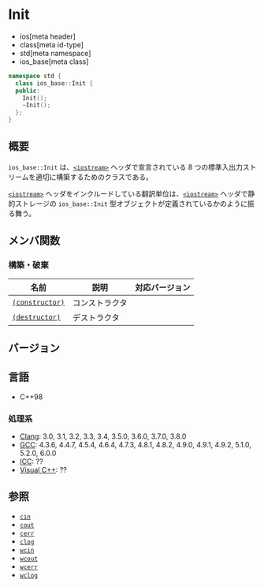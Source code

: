# Init
* ios[meta header]
* class[meta id-type]
* std[meta namespace]
* ios_base[meta class]

```cpp
namespace std {
  class ios_base::Init {
  public:
    Init();
    ~Init();
  };
}
```

## 概要
`ios_base::Init` は、[`<iostream>`](../../iostream.md) ヘッダで宣言されている 8 つの標準入出力ストリームを適切に構築するためのクラスである。

[`<iostream>`](../../iostream.md) ヘッダをインクルードしている翻訳単位は、[`<iostream>`](../../iostream.md) ヘッダで静的ストレージの `ios_base::Init` 型オブジェクトが定義されているかのように振る舞う。


## メンバ関数

### 構築・破棄
| 名前                                      | 説明           | 対応バージョン |
|-------------------------------------------|----------------|----------------|
| [`(constructor)`](Init/op_constructor.md) | コンストラクタ |                |
| [`(destructor)`](Init/op_destructor.md)   | デストラクタ   |                |


## バージョン
## 言語
- C++98

### 処理系
- [Clang](/implementation.md#clang): 3.0, 3.1, 3.2, 3.3, 3.4, 3.5.0, 3.6.0, 3.7.0, 3.8.0
- [GCC](/implementation.md#gcc): 4.3.6, 4.4.7, 4.5.4, 4.6.4, 4.7.3, 4.8.1, 4.8.2, 4.9.0, 4.9.1, 4.9.2, 5.1.0, 5.2.0, 6.0.0
- [ICC](/implementation.md#icc): ??
- [Visual C++](/implementation.md#visual_cpp): ??


## 参照
- [`cin`](../../iostream/cin.md)
- [`cout`](../../iostream/cout.md)
- [`cerr`](../../iostream/cerr.md)
- [`clog`](../../iostream/clog.md)
- [`wcin`](../../iostream/wcin.md.nolink)
- [`wcout`](../../iostream/wcout.md.nolink)
- [`wcerr`](../../iostream/wcerr.md.nolink)
- [`wclog`](../../iostream/wclog.md.nolink)
